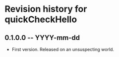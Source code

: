 # Revision history for quickCheckHello

## 0.1.0.0 -- YYYY-mm-dd

* First version. Released on an unsuspecting world.
